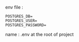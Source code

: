 env file :
```
POSTGRES_DB=
POSTGRES_USER=
POSTGRES_PASSWORD=
```
name : .env
at the root of project